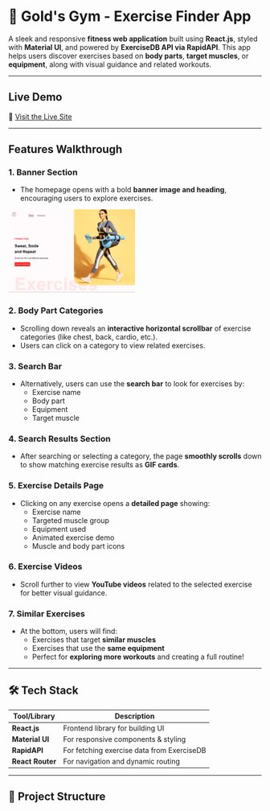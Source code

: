 # 💪 Gold's Gym - Exercise Finder App

A sleek and responsive **fitness web application** built using **React.js**, styled with **Material UI**, and powered by **ExerciseDB API via RapidAPI**. This app helps users discover exercises based on **body parts**, **target muscles**, or **equipment**, along with visual guidance and related workouts.

---

## Live Demo

🔗 [Visit the Live Site](https://prtkgym.netlify.app/)

---

## Features Walkthrough

### 1. **Banner Section**
- The homepage opens with a bold **banner image and heading**, encouraging users to explore exercises.
<img src="/screenshots/banner.png" width="50%" />


### 2. **Body Part Categories**
- Scrolling down reveals an **interactive horizontal scrollbar** of exercise categories (like chest, back, cardio, etc.).
- Users can click on a category to view related exercises.

### 3. **Search Bar**
- Alternatively, users can use the **search bar** to look for exercises by:
  - Exercise name
  - Body part
  - Equipment
  - Target muscle

### 4. **Search Results Section**
- After searching or selecting a category, the page **smoothly scrolls** down to show matching exercise results as **GIF cards**.

### 5. **Exercise Details Page**
- Clicking on any exercise opens a **detailed page** showing:
  - Exercise name
  - Targeted muscle group
  - Equipment used
  - Animated exercise demo
  - Muscle and body part icons

### 6. **Exercise Videos**
- Scroll further to view **YouTube videos** related to the selected exercise for better visual guidance.

### 7. **Similar Exercises**
- At the bottom, users will find:
  - Exercises that target **similar muscles**
  - Exercises that use the **same equipment**
  - Perfect for **exploring more workouts** and creating a full routine!

---

## 🛠️ Tech Stack

| Tool/Library    | Description                              |
|-----------------|------------------------------------------|
| **React.js**    | Frontend library for building UI         |
| **Material UI** | For responsive components & styling      |
| **RapidAPI**    | For fetching exercise data from ExerciseDB |
| **React Router**| For navigation and dynamic routing       |

---

## 📂 Project Structure